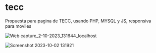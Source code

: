 # tecc
Propuesta para pagina de TECC, usando PHP, MYSQL y JS, responsiva para moviles

![Web capture_2-10-2023_131644_localhost](https://github.com/4ndrewxyz/tecc/assets/123597153/9acbf072-7ddd-49b6-befb-5d2c214ca709)

![Screenshot 2023-10-02 131921](https://github.com/4ndrewxyz/tecc/assets/123597153/6ac19d6d-4ddf-4f48-922b-dfb55febcaed)

